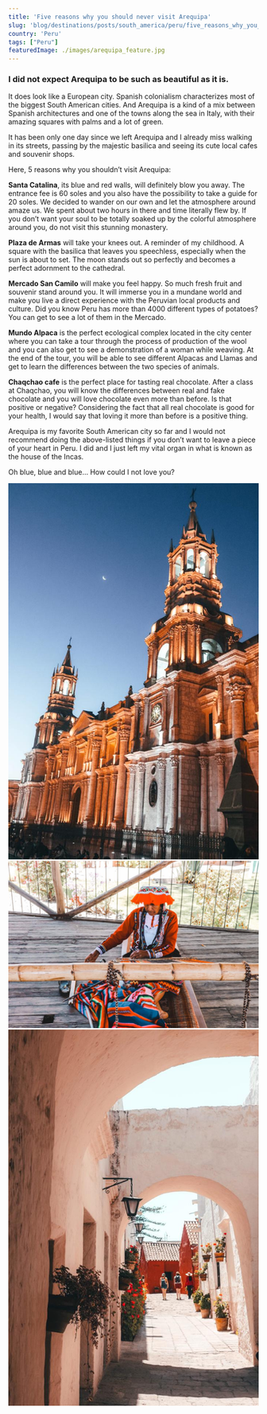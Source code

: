 ```yaml
---
title: 'Five reasons why you should never visit Arequipa'
slug: 'blog/destinations/posts/south_america/peru/five_reasons_why_you_should_never_visit_arequipa/'
country: 'Peru'
tags: ["Peru"]
featuredImage: ./images/arequipa_feature.jpg
---
```


<div class='post-text'>

### I did not expect Arequipa to be such as beautiful as it is.

It does look like a European city. Spanish colonialism characterizes most of the biggest South American cities. And Arequipa is a kind of a mix between Spanish architectures and one of the towns along the sea in Italy, with their amazing squares with palms and a lot of green.

It has been only one day since we left Arequipa and I already miss walking in its streets, passing by the majestic basilica and seeing its cute local cafes and souvenir shops.

Here, 5 reasons why you shouldn’t visit Arequipa:

**Santa Catalina**, its blue and red walls, will definitely blow you away. The entrance fee is 60 soles and you also have the possibility to take a guide for 20 soles. We decided to wander on our own and let the atmosphere around amaze us. We spent about two hours in there and time literally flew by. If you don’t want your soul to be totally soaked up by the colorful atmosphere around you, do not visit this stunning monastery.

**Plaza de Armas** will take your knees out. A reminder of my childhood. A square with the basilica that leaves you speechless, especially when the sun is about to set. The moon stands out so perfectly and becomes a perfect adornment to the cathedral.

**Mercado San Camilo** will make you feel happy. So much fresh fruit and souvenir stand around you. It will immerse you in a mundane world and make you live a direct experience with the Peruvian local products and culture. Did you know Peru has more than 4000 different types of potatoes? You can get to see a lot of them in the Mercado.

**Mundo Alpaca** is the perfect ecological complex located in the city center where you can take a tour through the process of production of the wool and you can also get to see a demonstration of a woman while weaving. At the end of the tour, you will be able to see different Alpacas and Llamas and get to learn the differences between the two species of animals.

**Chaqchao cafe** is the perfect place for tasting real chocolate. After a class at Chaqchao, you will know the differences between real and fake chocolate and you will love chocolate even more than before. Is that positive or negative? Considering the fact that all real chocolate is good for your health, I would say that loving it more than before is a positive thing.

Arequipa is my favorite South American city so far and I would not recommend doing the above-listed things if you don’t want to leave a piece of your heart in Peru. I did and I just left my vital organ in what is known as the house of the Incas.

Oh blue, blue and blue… How could I not love you?

</div>

<div class='post-images'>

![Image](./images/arequipa_02.jpg)
![Image](./images/arequipa_01.jpg)
![Image](./images/arequipa_03.jpg)

</div>